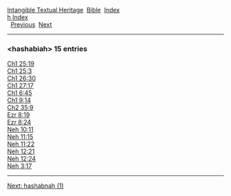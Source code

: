 [Intangible Textual Heritage](../../index)  [Bible](../index) 
[Index](index)   
[h Index](_h_)  
  [Previous](c05187)  [Next](c05189) 

------------------------------------------------------------------------

### &lt;hashabiah&gt; 15 entries

[Ch1 25:19](../kjv/ch1025.htm#019)  
[Ch1 25:3](../kjv/ch1025.htm#003)  
[Ch1 26:30](../kjv/ch1026.htm#030)  
[Ch1 27:17](../kjv/ch1027.htm#017)  
[Ch1 6:45](../kjv/ch1006.htm#045)  
[Ch1 9:14](../kjv/ch1009.htm#014)  
[Ch2 35:9](../kjv/ch2035.htm#009)  
[Ezr 8:19](../kjv/ezr008.htm#019)  
[Ezr 8:24](../kjv/ezr008.htm#024)  
[Neh 10:11](../kjv/neh010.htm#011)  
[Neh 11:15](../kjv/neh011.htm#015)  
[Neh 11:22](../kjv/neh011.htm#022)  
[Neh 12:21](../kjv/neh012.htm#021)  
[Neh 12:24](../kjv/neh012.htm#024)  
[Neh 3:17](../kjv/neh003.htm#017)  

------------------------------------------------------------------------

[Next: hashabnah (1)](c05189)
